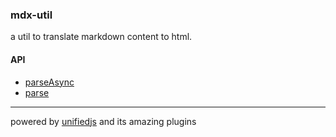 ### mdx-util

a util to translate markdown content to html.

#### API

- [parseAsync](https://github.com/virakkhun/mdx/blob/main/packages/mdx-util/src/mdx.ts)
- [parse](https://github.com/virakkhun/mdx/blob/main/packages/mdx-util/src/mdx.ts)

---

powered by [unifiedjs](https://github.com/unifiedjs/unified) and its amazing plugins
